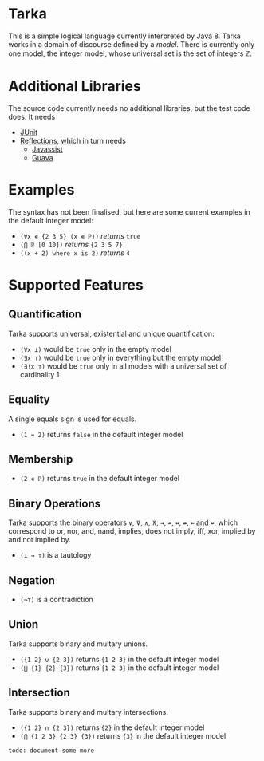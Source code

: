 Tarka
=====
This is a simple logical language currently interpreted by Java 8.  Tarka works in a domain of discourse defined by a _model_.  There is currently only one model, the integer model, whose universal set is the set of integers ℤ.

Additional Libraries
====================
The source code currently needs no additional libraries, but the test code does.  It needs
- [JUnit](https://github.com/junit-team/junit/wiki/Download-and-Install)
- [Reflections](https://code.google.com/p/reflections/), which in turn needs
  - [Javassist](https://github.com/jboss-javassist/javassist)
  - [Guava](https://code.google.com/p/guava-libraries/)

Examples
========
The syntax has not been finalised, but here are some current examples in the default integer model:
- `(∀x ∊ {2 3 5} (x ∊ ℙ))` _returns_ `true`
- `(⋂ ℙ [0 10])` _returns_ `{2 3 5 7}`
- `((x + 2) where x is 2)` _returns_ `4`

Supported Features
==================
Quantification
--------------
Tarka supports universal, existential and unique quantification:
- `(∀x ⊥)` would be `true` only in the empty model
- `(∃x ⊤)` would be `true` only in everything but the empty model
- `(∃!x ⊤)` would be `true` only in all models with a universal set of cardinality 1

Equality
--------
A single equals sign is used for equals.
- `(1 = 2)` returns `false` in the default integer model

Membership
----------
- `(2 ∊ ℙ)` returns `true` in the default integer model

Binary Operations
-----------------
Tarka supports the binary operators `∨`, `⊽`, `∧`, `⊼`, `→`, `↛`, `↔`, `↮`, `←` and `↚`, which correspond to or, nor, and, nand, implies, does not imply, iff, xor, implied by and not implied by.
- `(⊥ → ⊤)` is a tautology

Negation
--------
- `(¬⊤)` is a contradiction

Union
-----
Tarka supports binary and multary unions.
- `({1 2} ∪ {2 3})` returns `{1 2 3}` in the default integer model
- `(⋃ {1} {2} {3})` returns `{1 2 3}` in the default integer model

Intersection
------------
Tarka supports binary and multary intersections.
- `({1 2} ∩ {2 3})` returns `{2}` in the default integer model
- `(⋂ {1 2 3} {2 3} {3})` returns `{3}` in the default integer model

`todo: document some more`
